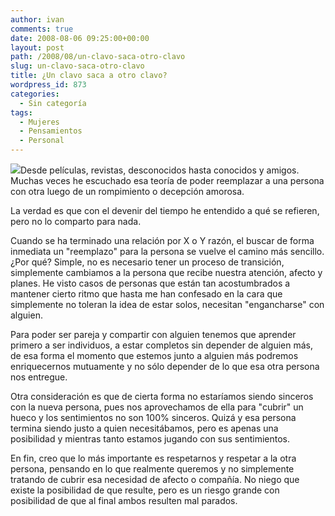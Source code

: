 ```yaml
---
author: ivan
comments: true
date: 2008-08-06 09:25:00+00:00
layout: post
path: /2008/08/un-clavo-saca-otro-clavo
slug: un-clavo-saca-otro-clavo
title: ¿Un clavo saca a otro clavo?
wordpress_id: 873
categories:
  - Sin categoría
tags:
  - Mujeres
  - Pensamientos
  - Personal
---
```


[![](http://ivan.campananaranjo.com/wp-content/uploads/2008/08/clavo1.jpg)](http://1.bp.blogspot.com/_T2UWuNJg3dQ/SJmH7Nlx2HI/AAAAAAAAAiQ/y3NQ-4dncVk/s1600-h/clavo1.jpg)Desde películas, revistas, desconocidos hasta conocidos y amigos. Muchas veces he escuchado esa teoría de poder reemplazar a una persona con otra luego de un rompimiento o decepción amorosa.

La verdad es que con el devenir del tiempo he entendido a qué se refieren, pero no lo comparto para nada.

Cuando se ha terminado una relación por X o Y razón, el buscar de forma inmediata un "reemplazo" para la persona se vuelve el camino más sencillo. ¿Por qué? Simple, no es necesario tener un proceso de transición, simplemente cambiamos a la persona que recibe nuestra atención, afecto y planes. He visto casos de personas que están tan acostumbrados a mantener cierto ritmo que hasta me han confesado en la cara que simplemente no toleran la idea de estar solos, necesitan "engancharse" con alguien.

Para poder ser pareja y compartir con alguien tenemos que aprender primero a ser individuos, a estar completos sin depender de alguien más, de esa forma el momento que estemos junto a alguien más podremos enriquecernos mutuamente y no sólo depender de lo que esa otra persona nos entregue.

Otra consideración es que de cierta forma no estaríamos siendo sinceros con la nueva persona, pues nos aprovechamos de ella para "cubrir" un hueco y los sentimientos no son 100% sinceros. Quizá y esa persona termina siendo justo a quien necesitábamos, pero es apenas una posibilidad y mientras tanto estamos jugando con sus sentimientos.

En fin, creo que lo más importante es respetarnos y respetar a la otra persona, pensando en lo que realmente queremos y no simplemente tratando de cubrir esa necesidad de afecto o compañía. No niego que existe la posibilidad de que resulte, pero es un riesgo grande con posibilidad de que al final ambos resulten mal parados.
